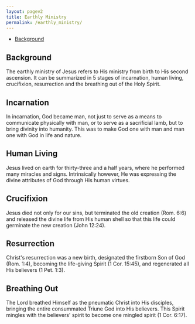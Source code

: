 ```yaml
---
layout: pagev2
title: Earthly Ministry
permalink: /earthly_ministry/
---
```

- [Background](#background)

## Background

The earthly ministry of Jesus refers to His ministry from birth to His second ascension. It can be summarized in 5 stages of incarnation, human living, crucifixion, resurrection and the breathing out of the Holy Spirit. 

## Incarnation

In incarnation, God became man, not just to serve as a means to communicate physically with man, or to serve as a sacrificial lamb, but to bring divinity into humanity. This was to make God one with man and man one with God in life and nature. 

## Human Living

Jesus lived on earth for thirty-three and a half years, where he performed many miracles and signs. Intrinsically however, He was expressing the divine attributes of God through His human virtues. 

## Crucifixion

Jesus died not only for our sins, but terminated the old creation (Rom. 6:6) and released the divine life from His human shell so that this life could germinate the new creation (John 12:24).

## Resurrection

Christ's resurrection was a new birth, designated the firstborn Son of God (Rom. 1:4), becoming the life-giving Spirit (1 Cor. 15:45), and regenerated all His believers (1 Pet. 1:3).

## Breathing Out

The Lord breathed Himself as the pneumatic Christ into His disciples, bringing the entire consummated Triune God into His believers. This Spirit mingles with the believers' spirit to become one mingled spirit (1 Cor. 6:17).